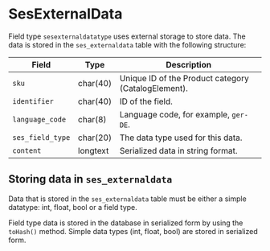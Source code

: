 # SesExternalData

Field type `sesexternaldatatype` uses external storage to store data.
The data is stored in the `ses_externaldata` table with the following structure:

|Field|Type|Description|
|--- |--- |--- |
|`sku`|char(40)|Unique ID of the Product category (CatalogElement).|
|`identifier`|char(40)|ID of the field.|
|`language_code`|char(8)|Language code, for example, `ger-DE`.|
|`ses_field_type`|char(20)|The data type used for this data.|
|`content`|longtext|Serialized data in string format.|

## Storing data in `ses_externaldata`

Data that is stored in the `ses_externaldata` table must be either a simple datatype: int, float, bool or a field type.

Field type data is stored in the database in serialized form by using the `toHash()` method.
Simple data types (int, float, bool) are stored in serialized form.
